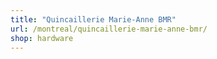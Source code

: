 ```yaml
---
title: "Quincaillerie Marie-Anne BMR"
url: /montreal/quincaillerie-marie-anne-bmr/
shop: hardware
---
```

